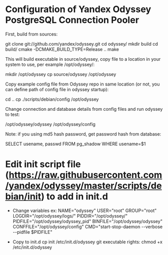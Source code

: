 # Configuration of Yandex Odyssey PostgreSQL Connection Pooler

First, build from sources:

git clone git://github.com/yandex/odyssey.git
cd odyssey/
mkdir build
cd build/
cmake -DCMAKE_BUILD_TYPE=Release ..
make

This will build executable in source/odyssey, copy file to a location in your system to use, per example /opt/odyssey/:

mkdir /opt/odyssey
cp source/odyssey /opt/odyssey

Copy example config file from Odyssey repo in same location (or not, you can define path of config file in odyssey startup):

cd ..
cp  ./scripts/debian/config /opt/odyssey

Change connection and database details from config files and run odyssey to test:

/opt/odyssey/odyssey /opt/odyssey/config

Note: if you using md5 hash password, get password hash from database:

SELECT usename, passwd FROM pg_shadow WHERE usename=$1

# Edit init script file (https://raw.githubusercontent.com/yandex/odyssey/master/scripts/debian/init) to add in init.d 

- Change variables ex:
NAME="odyssey"
USER="root"
GROUP="root"
LOGDIR="/opt/odyssey/logs/"
PIDDIR="/opt/odyssey/"
PIDFILE="/opt/odyssey/odyssey_pid"
BINFILE="/opt/odyssey/odyssey"
CONFFILE="/opt/odyssey/config"
CMD="start-stop-daemon --verbose --pidfile $PIDFILE"

- Copy to init.d
cp init /etc/init.d/odyssey
git executable rights: chmod +x /etc/init.d/odyssey






